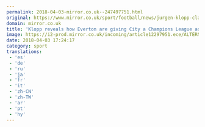 ```yaml
---
permalink: 2018-04-03-mirror.co.uk--247497751.html
original: https://www.mirror.co.uk/sport/football/news/jurgen-klopp-claims-everton-allowed-12297960
domain: mirror.co.uk
title: 'Klopp reveals how Everton are giving City a Champions League advantage'
image: https://i2-prod.mirror.co.uk/incoming/article12297951.ece/ALTERNATES/s1200/Liverpool-Press-Conference.jpg
date: 2018-04-03 17:24:17
category: sport
translations: 
 - 'es'
 - 'de'
 - 'ru'
 - 'ja'
 - 'fr'
 - 'it'
 - 'zh-CN'
 - 'zh-TW'
 - 'ar'
 - 'pt'
 - 'hy'
---
```


